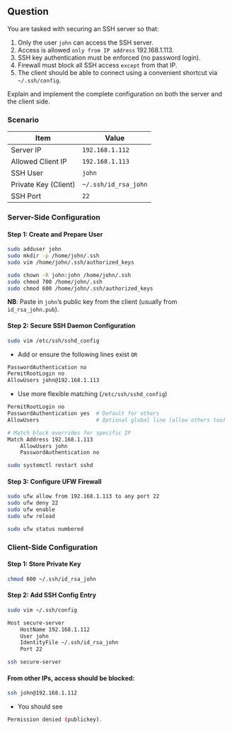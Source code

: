 ## Question
You are tasked with securing an SSH server so that:

1. Only the user `john` can access the SSH server.
2. Access is allowed `only from IP address` 192.168.1.113.
3. SSH key authentication must be enforced (no password login).
4. Firewall must block all SSH access `except` from that IP.
5. The client should be able to connect using a convenient shortcut via` ~/.ssh/config`.

Explain and implement the complete configuration on both the server and the client side.

### Scenario

| Item                 | Value               |
| -------------------- | ------------------- |
| Server IP            | `192.168.1.112`      |
| Allowed Client IP    | `192.168.1.113`     |
| SSH User             | `john`               |
| Private Key (Client) | `~/.ssh/id_rsa_john` |
| SSH Port             | `22`                |

### Server-Side Configuration

#### **Step 1**: Create and Prepare User

```bash
sudo adduser john
sudo mkdir -p /home/john/.ssh
sudo vim /home/john/.ssh/authorized_keys
```

```bash
sudo chown -R john:john /home/john/.ssh
sudo chmod 700 /home/john/.ssh
sudo chmod 600 /home/john/.ssh/authorized_keys
```

**NB**: Paste in `john`’s public key from the client (usually from `id_rsa_john.pub`).

#### **Step 2**: Secure SSH Daemon Configuration

```bash
sudo vim /etc/ssh/sshd_config
```

- Add or ensure the following lines exist `OR`

```bash
PasswordAuthentication no
PermitRootLogin no
AllowUsers john@192.168.1.113
```

- Use more flexible matching (`/etc/ssh/sshd_config`)

```bash
PermitRootLogin no
PasswordAuthentication yes  # Default for others
AllowUsers                  # Optional global line (allow others too)

# Match block overrides for specific IP
Match Address 192.168.1.113
    AllowUsers john
    PasswordAuthentication no
```

```bash
sudo systemctl restart sshd
```

#### **Step 3**: Configure UFW Firewall

```bash
sudo ufw allow from 192.168.1.113 to any port 22
sudo ufw deny 22
sudo ufw enable
sudo ufw reload
```

```bash
sudo ufw status numbered
```

### Client-Side Configuration

#### **Step 1**: Store Private Key

```bash
chmod 600 ~/.ssh/id_rsa_john
```

#### **Step 2**: Add SSH Config Entry

```bash
sudo vim ~/.ssh/config
```

```bash
Host secure-server
    HostName 192.168.1.112
    User john
    IdentityFile ~/.ssh/id_rsa_john
    Port 22
```

```bash
ssh secure-server
```

#### From other IPs, access should be blocked:

```bash
ssh john@192.168.1.112
```

- You should see

```bash
Permission denied (publickey).
```
